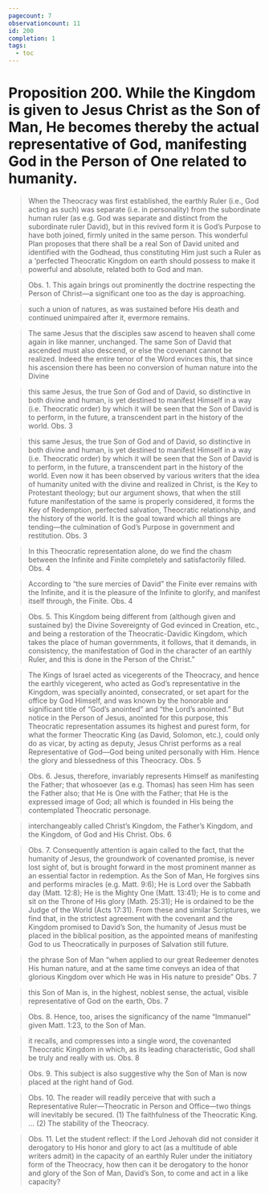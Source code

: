 ```yaml
---
pagecount: 7
observationcount: 11
id: 200
completion: 1
tags:
  - toc
---
```

# Proposition 200. While the Kingdom is given to Jesus Christ as the Son of Man, He becomes thereby the actual representative of God, manifesting God in the Person of One related to humanity.

>When the Theocracy was first established, the earthly Ruler (i.e., God acting as such) was separate (i.e. in personality) from the subordinate human ruler (as e.g. God was separate and distinct from the subordinate ruler David), but in this revived form it is God’s Purpose to have both joined, firmly united in the same person. This wonderful Plan proposes that there shall be a real Son of David united and identified with the Godhead, thus constituting Him just such a Ruler as a ‘perfected Theocratic Kingdom on earth should possess to make it powerful and absolute, related both to God and man.

>Obs. 1. This again brings out prominently the doctrine respecting the Person of Christ—a significant one too as the day is approaching.

>such a union of natures, as was sustained before His death and continued unimpaired after it, evermore remains.

>The same Jesus that the disciples saw ascend to heaven shall come again in like manner, unchanged. The same Son of David that ascended must also descend, or else the covenant cannot be realized. Indeed the entire tenor of the Word evinces this, that since his ascension there has been no conversion of human nature into the Divine

>this same Jesus, the true Son of God and of David, so distinctive in both divine and human, is yet destined to manifest Himself in a way (i.e. Theocratic order) by which it will be seen that the Son of David is to perform, in the future, a transcendent part in the history of the world.
>Obs. 3

>this same Jesus, the true Son of God and of David, so distinctive in both divine and human, is yet destined to manifest Himself in a way (i.e. Theocratic order) by which it will be seen that the Son of David is to perform, in the future, a transcendent part in the history of the world. Even now it has been observed by various writers that the idea of humanity united with the divine and realized in Christ, is the Key to Protestant theology; but our argument shows, that when the still future manifestation of the same is properly considered, it forms the Key of Redemption, perfected salvation, Theocratic relationship, and the history of the world. It is the goal toward which all things are tending—the culmination of God’s Purpose in government and restitution.
>Obs. 3

>In this Theocratic representation alone, do we find the chasm between the Infinite and Finite completely and satisfactorily filled.
>Obs. 4

>According to “the sure mercies of David” the Finite ever remains with the Infinite, and it is the pleasure of the Infinite to glorify, and manifest itself through, the Finite.
>Obs. 4

>Obs. 5. This Kingdom being different from (although given and sustained by) the Divine Sovereignty of God evinced in Creation, etc., and being a restoration of the Theocratic-Davidic Kingdom, which takes the place of human governments, it follows, that it demands, in consistency, the manifestation of God in the character of an earthly Ruler, and this is done in the Person of the Christ.”

>The Kings of Israel acted as vicegerents of the Theocracy, and hence the earthly vicegerent, who acted as God’s representative in the Kingdom, was specially anointed, consecrated, or set apart for the office by God Himself, and was known by the honorable and significant title of “God’s anointed” and “the Lord’s anointed.” But notice in the Person of Jesus, anointed for this purpose, this Theocratic representation assumes its highest and purest form, for what the former Theocratic King (as David, Solomon, etc.), could only do as vicar, by acting as deputy, Jesus Christ performs as a real Representative of God—God being united personally with Him. Hence the glory and blessedness of this Theocracy.
>Obs. 5

>Obs. 6. Jesus, therefore, invariably represents Himself as manifesting the Father; that whosoever (as e.g. Thomas) has seen Him has seen the Father also; that He is One with the Father; that He is the expressed image of God; all which is founded in His being the contemplated Theocratic personage.

>interchangeably called Christ’s Kingdom, the Father’s Kingdom, and the Kingdom, of God and His Christ.
>Obs. 6

>Obs. 7. Consequently attention is again called to the fact, that the humanity of Jesus, the groundwork of covenanted promise, is never lost sight of, but is brought forward in the most prominent manner as an essential factor in redemption. As the Son of Man, He forgives sins and performs miracles (e.g. Matt. 9:6); He is Lord over the Sabbath day (Matt. 12:8); He is the Mighty One (Matt. 13:41); He is to come and sit on the Throne of His glory (Math. 25:31); He is ordained to be the Judge of the World (Acts 17:31). From these and similar Scriptures, we find that, in the strictest agreement with the covenant and the Kingdom promised to David’s Son, the humanity of Jesus must be placed in the biblical position, as the appointed means of manifesting God to us Theocratically in purposes of Salvation still future.

>the phrase Son of Man “when applied to our great Redeemer denotes His human nature, and at the same time conveys an idea of that glorious Kingdom over which He was in His nature to preside”
>Obs. 7

>this Son of Man is, in the highest, noblest sense, the actual, visible representative of God on the earth,
>Obs. 7

>Obs. 8. Hence, too, arises the significancy of the name “Immanuel” given Matt. 1:23, to the Son of Man.

>it recalls, and compresses into a single word, the covenanted Theocratic Kingdom in which, as its leading characteristic, God shall be truly and really with us.
>Obs. 8

>Obs. 9. This subject is also suggestive why the Son of Man is now placed at the right hand of God.

>Obs. 10. The reader will readily perceive that with such a Representative Ruler—Theocratic in Person and Office—two things will inevitably be secured. (1) The faithfulness of the Theocratic King. ... (2) The stability of the Theocracy.

>Obs. 11. Let the student reflect: if the Lord Jehovah did not consider it derogatory to His honor and glory to act (as a multitude of able writers admit) in the capacity of an earthly Ruler under the initiatory form of the Theocracy, how then can it be derogatory to the honor and glory of the Son of Man, David’s Son, to come and act in a like capacity?